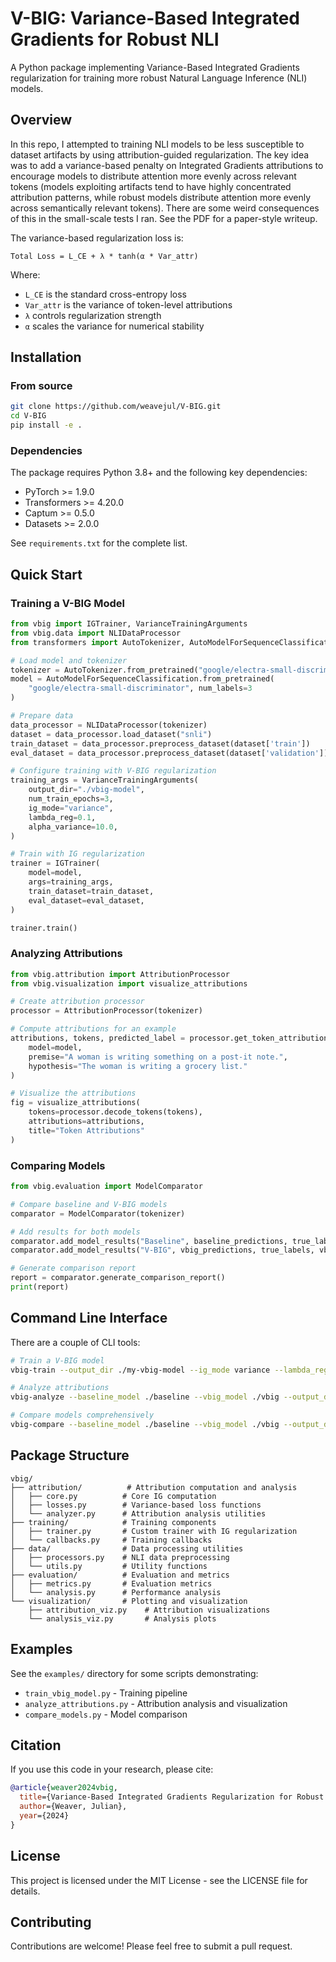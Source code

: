 # V-BIG: Variance-Based Integrated Gradients for Robust NLI

A Python package implementing Variance-Based Integrated Gradients regularization for training more robust Natural Language Inference (NLI) models.

## Overview

In this repo, I attempted to training NLI models to be less susceptible to dataset artifacts by using attribution-guided regularization. The key idea was to add a variance-based penalty on Integrated Gradients attributions to encourage models to distribute attention more evenly across relevant tokens (models exploiting artifacts tend to have highly concentrated attribution patterns, while robust models distribute attention more evenly across semantically relevant tokens). There are some weird consequences of this in the small-scale tests I ran. See the PDF for a paper-style writeup.

The variance-based regularization loss is:

```
Total Loss = L_CE + λ * tanh(α * Var_attr)
```

Where:
- `L_CE` is the standard cross-entropy loss
- `Var_attr` is the variance of token-level attributions
- `λ` controls regularization strength
- `α` scales the variance for numerical stability

## Installation

### From source

```bash
git clone https://github.com/weavejul/V-BIG.git
cd V-BIG
pip install -e .
```

### Dependencies

The package requires Python 3.8+ and the following key dependencies:
- PyTorch >= 1.9.0
- Transformers >= 4.20.0
- Captum >= 0.5.0
- Datasets >= 2.0.0

See `requirements.txt` for the complete list.

## Quick Start

### Training a V-BIG Model

```python
from vbig import IGTrainer, VarianceTrainingArguments
from vbig.data import NLIDataProcessor
from transformers import AutoTokenizer, AutoModelForSequenceClassification

# Load model and tokenizer
tokenizer = AutoTokenizer.from_pretrained("google/electra-small-discriminator")
model = AutoModelForSequenceClassification.from_pretrained(
    "google/electra-small-discriminator", num_labels=3
)

# Prepare data
data_processor = NLIDataProcessor(tokenizer)
dataset = data_processor.load_dataset("snli")
train_dataset = data_processor.preprocess_dataset(dataset['train'])
eval_dataset = data_processor.preprocess_dataset(dataset['validation'])

# Configure training with V-BIG regularization
training_args = VarianceTrainingArguments(
    output_dir="./vbig-model",
    num_train_epochs=3,
    ig_mode="variance",
    lambda_reg=0.1,
    alpha_variance=10.0,
)

# Train with IG regularization
trainer = IGTrainer(
    model=model,
    args=training_args,
    train_dataset=train_dataset,
    eval_dataset=eval_dataset,
)

trainer.train()
```

### Analyzing Attributions

```python
from vbig.attribution import AttributionProcessor
from vbig.visualization import visualize_attributions

# Create attribution processor
processor = AttributionProcessor(tokenizer)

# Compute attributions for an example
attributions, tokens, predicted_label = processor.get_token_attributions(
    model=model,
    premise="A woman is writing something on a post-it note.",
    hypothesis="The woman is writing a grocery list."
)

# Visualize the attributions
fig = visualize_attributions(
    tokens=processor.decode_tokens(tokens),
    attributions=attributions,
    title="Token Attributions"
)
```

### Comparing Models

```python
from vbig.evaluation import ModelComparator

# Compare baseline and V-BIG models
comparator = ModelComparator(tokenizer)

# Add results for both models
comparator.add_model_results("Baseline", baseline_predictions, true_labels, baseline_attributions)
comparator.add_model_results("V-BIG", vbig_predictions, true_labels, vbig_attributions)

# Generate comparison report
report = comparator.generate_comparison_report()
print(report)
```

## Command Line Interface

There are a couple of CLI tools:

```bash
# Train a V-BIG model
vbig-train --output_dir ./my-vbig-model --ig_mode variance --lambda_reg 0.1

# Analyze attributions
vbig-analyze --baseline_model ./baseline --vbig_model ./vbig --output_dir ./analysis

# Compare models comprehensively
vbig-compare --baseline_model ./baseline --vbig_model ./vbig --output_dir ./comparison
```

## Package Structure

```
vbig/
├── attribution/          # Attribution computation and analysis
│   ├── core.py          # Core IG computation
│   ├── losses.py        # Variance-based loss functions
│   └── analyzer.py      # Attribution analysis utilities
├── training/            # Training components
│   ├── trainer.py       # Custom trainer with IG regularization
│   └── callbacks.py     # Training callbacks
├── data/                # Data processing utilities
│   ├── processors.py    # NLI data preprocessing
│   └── utils.py         # Utility functions
├── evaluation/          # Evaluation and metrics
│   ├── metrics.py       # Evaluation metrics
│   └── analysis.py      # Performance analysis
└── visualization/       # Plotting and visualization
    ├── attribution_viz.py    # Attribution visualizations
    └── analysis_viz.py       # Analysis plots
```

## Examples

See the `examples/` directory for some scripts demonstrating:

- `train_vbig_model.py` - Training pipeline
- `analyze_attributions.py` - Attribution analysis and visualization
- `compare_models.py` - Model comparison

## Citation

If you use this code in your research, please cite:

```bibtex
@article{weaver2024vbig,
  title={Variance-Based Integrated Gradients Regularization for Robust Natural Language Inference},
  author={Weaver, Julian},
  year={2024}
}
```

## License

This project is licensed under the MIT License - see the LICENSE file for details.

## Contributing

Contributions are welcome! Please feel free to submit a pull request.
